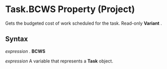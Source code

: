 
# Task.BCWS Property (Project)

Gets the budgeted cost of work scheduled for the task. Read-only  **Variant** .


## Syntax

 _expression_ . **BCWS**

 _expression_ A variable that represents a **Task** object.

